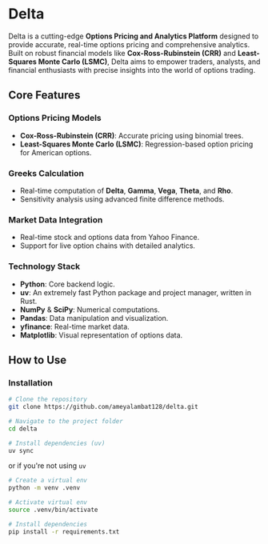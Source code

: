 # Delta

Delta is a cutting-edge **Options Pricing and Analytics Platform** designed to provide accurate, real-time options pricing and comprehensive analytics. Built on robust financial models like **Cox-Ross-Rubinstein (CRR)** and **Least-Squares Monte Carlo (LSMC)**, Delta aims to empower traders, analysts, and financial enthusiasts with precise insights into the world of options trading.

## **Core Features**

### **Options Pricing Models**

- **Cox-Ross-Rubinstein (CRR)**: Accurate pricing using binomial trees.
- **Least-Squares Monte Carlo (LSMC)**: Regression-based option pricing for American options.

### **Greeks Calculation**

- Real-time computation of **Delta**, **Gamma**, **Vega**, **Theta**, and **Rho**.
- Sensitivity analysis using advanced finite difference methods.

### **Market Data Integration**

- Real-time stock and options data from Yahoo Finance.
- Support for live option chains with detailed analytics.

### **Technology Stack**

- **Python**: Core backend logic.
- **uv**: An extremely fast Python package and project manager, written in Rust.
- **NumPy** & **SciPy**: Numerical computations.
- **Pandas**: Data manipulation and visualization.
- **yfinance**: Real-time market data.
- **Matplotlib**: Visual representation of options data.

## **How to Use**

### Installation

```bash
# Clone the repository
git clone https://github.com/ameyalambat128/delta.git

# Navigate to the project folder
cd delta

# Install dependencies (uv)
uv sync
```

or if you're not using `uv`

```bash
# Create a virtual env
python -m venv .venv

# Activate virtual env
source .venv/bin/activate

# Install dependencies
pip install -r requirements.txt
```
